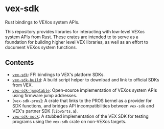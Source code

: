 # vex-sdk

Rust bindings to VEXos system APIs.

This repository provides libraries for interacting with low-level VEXos system APIs from Rust. These crates are intended to to serve as a foundation for building higher level VEX libraries, as well as an effort to document VEXos system functions.

## Contents

- [`vex-sdk`]: FFI bindings to VEX's platform SDKs.
- [`vex-sdk-build`]: A build script helper to download and link to official SDKs from VEX.
- [`vex-sdk-jumptable`]: Open-source implementation of VEXos system APIs using firmware jump addresses.
- [`vex-sdk-pros`]: A crate that links to the PROS kernel as a provider for SDK functions, and bridges API incompatibilities between `vex-sdk` and VEX's partner SDK (`libv5rts.a`).
- [`vex-sdk-mock`]: A stubbed implementation of the VEX SDK for testing programs using the `vex-sdk` crate on non-VEXos targets.

[`vex-sdk`]: ./packages/vex-sdk
[`vex-sdk-build`]: ./packages/vex-sdk-build
[`vex-sdk-jumptable`]: ./packages/vex-sdk-jumptable
[`vex-sdk-mock`]: ./packages/vex-sdk-mock

